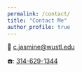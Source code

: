 ```yaml
---
permalink: /contact/
title: "Contact Me"
author_profile: true
---
```


📧 [c.jasmine@wustl.edu](mailto:c.jasmine@wustl.edu)

☎️: [314-629-1344](tel:3146291344)